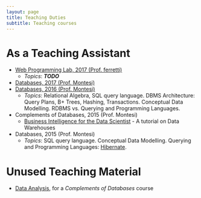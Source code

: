 ```yaml
---
layout: page
title: Teaching Duties
subtitle: Teaching courses
---
```


# As a Teaching Assistant
* [Web Programming Lab, 2017 (Prof. ferretti)](https://jackbergus.github.io/teaching/LPI17)
  * *Topics*: ***TODO***
* [Databases, 2017 (Prof. Montesi)](https://jackbergus.github.io/teaching/BD#lab-sessions-2017)
* [Databases, 2016 (Prof. Montesi)](https://jackbergus.github.io/teaching/BD#lab-sessions-2016)
  * *Topics*: Relational Algebra,  SQL query language. DBMS Architecture: Query Plans, B+ Trees, Hashing, Transactions. Conceptual Data Modelling. RDBMS vs. Querying and Programming Languages.
* Complements of Databases, 2015 (Prof. Montesi)
  * [Business Intelligence for the 
Data Scientist](https://jackbergus.alwaysdata.net/DWTUT15.pdf) - A tutorial on Data Warehouses
* Databases, 2015 (Prof. Montesi)
  * *Topics*:  SQL query language. Conceptual Data Modelling. Querying and Programming Languages: [Hibernate](https://github.com/jackbergus/javahibernateexample/tree/master/hibernate_tutorial_2015).

# Unused Teaching Material

* [Data Analysis](https://jackbergus.github.io/teaching/dataanalysis/), for a *Complements of Databases* course
